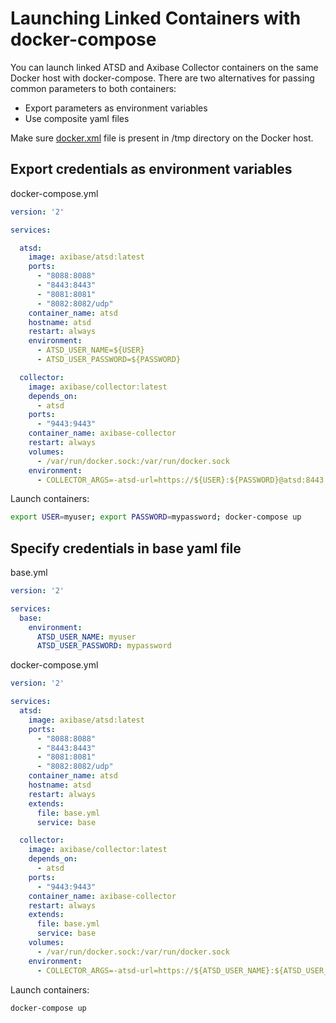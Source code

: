 # Launching Linked Containers with docker-compose

You can launch linked ATSD and Axibase Collector containers on the same Docker host with docker-compose. 
There are two alternatives for passing common parameters to both containers:

* Export parameters as environment variables
* Use composite yaml files
 
Make sure [docker.xml](docker.xml) file is present in /tmp directory on the Docker host.

## Export credentials as environment variables

docker-compose.yml

```yaml
version: '2'

services:

  atsd:
    image: axibase/atsd:latest
    ports:
      - "8088:8088"
      - "8443:8443"
      - "8081:8081"
      - "8082:8082/udp"
    container_name: atsd
    hostname: atsd
    restart: always
    environment:
      - ATSD_USER_NAME=${USER}
      - ATSD_USER_PASSWORD=${PASSWORD}

  collector:
    image: axibase/collector:latest
    depends_on:
      - atsd
    ports:
      - "9443:9443"
    container_name: axibase-collector
    restart: always
    volumes:
      - /var/run/docker.sock:/var/run/docker.sock
    environment:
      - COLLECTOR_ARGS=-atsd-url=https://${USER}:${PASSWORD}@atsd:8443 job-enable=docker-socket
```

Launch containers:

```sh
export USER=myuser; export PASSWORD=mypassword; docker-compose up
```


## Specify credentials in base yaml file

base.yml

```yaml
version: '2'

services:
  base:
    environment:
      ATSD_USER_NAME: myuser
      ATSD_USER_PASSWORD: mypassword 
```

docker-compose.yml

```yaml
version: '2'

services:
  atsd:
    image: axibase/atsd:latest
    ports:
      - "8088:8088"
      - "8443:8443"
      - "8081:8081"
      - "8082:8082/udp"
    container_name: atsd
    hostname: atsd
    restart: always
    extends:
      file: base.yml
      service: base

  collector:
    image: axibase/collector:latest
    depends_on:
      - atsd    
    ports:
      - "9443:9443"
    container_name: axibase-collector
    restart: always
    extends:
      file: base.yml
      service: base
    volumes:
      - /var/run/docker.sock:/var/run/docker.sock
    environment:
      - COLLECTOR_ARGS=-atsd-url=https://${ATSD_USER_NAME}:${ATSD_USER_PASSWORD}@atsd:8443 job-enable=docker-socket
```

Launch containers:

```sh
docker-compose up
```
